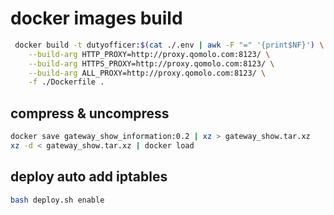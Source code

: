 # docker images build 
```bash
 docker build -t dutyofficer:$(cat ./.env | awk -F "=" '{print$NF}') \
    --build-arg HTTP_PROXY=http://proxy.qomolo.com:8123/ \
    --build-arg HTTPS_PROXY=http://proxy.qomolo.com:8123/ \
    --build-arg ALL_PROXY=http://proxy.qomolo.com:8123/ \
    -f ./Dockerfile .
```

## compress & uncompress
```bash
docker save gateway_show_information:0.2 | xz > gateway_show.tar.xz
xz -d < gateway_show.tar.xz | docker load
```

## deploy auto add iptables
```bash
bash deploy.sh enable
```